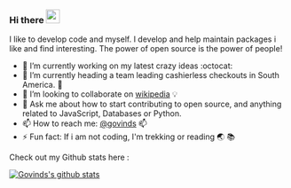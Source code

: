 ### Hi there <img src="[https://media.giphy.com/media/hvRJCLFzcasrR4ia7z/giphy.gif](https://media1.giphy.com/media/v1.Y2lkPTc5MGI3NjExZTd1YmkwYjZhM3NoZ21vZzlyenhobGJxM2RsdG1sbWFlcXJjMmljMiZlcD12MV9pbnRlcm5hbF9naWZfYnlfaWQmY3Q9Zw/3o7abAHdYvZdBNnGZq/giphy.gif)" width="25px">

I like to develop code and myself. I develop and help maintain packages i like and find interesting. The power of open source is the power of people!

- 🔭 I’m currently working on my latest crazy ideas :octocat:
- 🌱 I’m currently heading a team leading cashierless checkouts in South America. 🏬
- 👯 I’m looking to collaborate on [wikipedia](https://github.com/dopecodez/Wikipedia.git) :bulb:
- 💬 Ask me about how to start contributing to open source, and anything related to JavaScript, Databases or Python.
- 📫 How to reach me: [@govinds](mailto:gvind4@gmail.com) :mailbox:
- ⚡ Fun fact: If i am not coding, I'm trekking or reading :earth_asia: :books:

Check out my Github stats here : 

[![Govinds's github stats](https://github-readme-stats-git-masterrstaa-rickstaa.vercel.app/api?username=dopecodez&show_icons=true)](https://github.com/anuraghazra/github-readme-stats)
